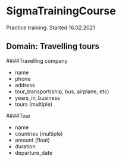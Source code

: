 # SigmaTrainingCourse
Practice training. Started 16.02.2021

## Domain: Travelling tours

####Travelling company
* name 
* phone
* address
* tour_transport(ship, bus, airplane, etc)
* years_in_business
* tours (multiple)

####Tour
* name
* countries (multiple)
* amount (float)
* duration
* departure_date
